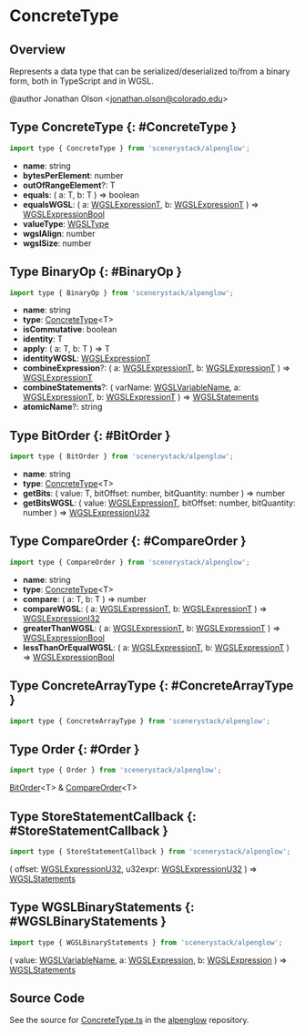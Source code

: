 # ConcreteType

## Overview

Represents a data type that can be serialized/deserialized to/from a binary form, both in TypeScript and in WGSL.

@author Jonathan Olson &lt;jonathan.olson@colorado.edu&gt;

## Type ConcreteType {: #ConcreteType }


```js
import type { ConcreteType } from 'scenerystack/alpenglow';
```
- **name**: <span style="color: hsla(calc(var(--md-hue) + 180deg),80%,40%,1);">string</span>
- **bytesPerElement**: <span style="color: hsla(calc(var(--md-hue) + 180deg),80%,40%,1);">number</span>
- **outOfRangeElement**?: T
- **equals**: ( a: T, b: T ) =&gt; <span style="color: hsla(calc(var(--md-hue) + 180deg),80%,40%,1);">boolean</span>
- **equalsWGSL**: ( a: [WGSLExpressionT](../alpenglow/WGSLString.md#WGSLExpressionT), b: [WGSLExpressionT](../alpenglow/WGSLString.md#WGSLExpressionT) ) =&gt; [WGSLExpressionBool](../alpenglow/WGSLString.md#WGSLExpressionBool)
- **valueType**: [WGSLType](../alpenglow/WGSLString.md#WGSLType)
- **wgslAlign**: <span style="color: hsla(calc(var(--md-hue) + 180deg),80%,40%,1);">number</span>
- **wgslSize**: <span style="color: hsla(calc(var(--md-hue) + 180deg),80%,40%,1);">number</span>




## Type BinaryOp {: #BinaryOp }


```js
import type { BinaryOp } from 'scenerystack/alpenglow';
```
- **name**: <span style="color: hsla(calc(var(--md-hue) + 180deg),80%,40%,1);">string</span>
- **type**: [ConcreteType](../alpenglow/ConcreteType.md)&lt;T&gt;
- **isCommutative**: <span style="color: hsla(calc(var(--md-hue) + 180deg),80%,40%,1);">boolean</span>
- **identity**: T
- **apply**: ( a: T, b: T ) =&gt; T
- **identityWGSL**: [WGSLExpressionT](../alpenglow/WGSLString.md#WGSLExpressionT)
- **combineExpression**?: ( a: [WGSLExpressionT](../alpenglow/WGSLString.md#WGSLExpressionT), b: [WGSLExpressionT](../alpenglow/WGSLString.md#WGSLExpressionT) ) =&gt; [WGSLExpressionT](../alpenglow/WGSLString.md#WGSLExpressionT)
- **combineStatements**?: ( varName: [WGSLVariableName](../alpenglow/WGSLString.md#WGSLVariableName), a: [WGSLExpressionT](../alpenglow/WGSLString.md#WGSLExpressionT), b: [WGSLExpressionT](../alpenglow/WGSLString.md#WGSLExpressionT) ) =&gt; [WGSLStatements](../alpenglow/WGSLString.md#WGSLStatements)
- **atomicName**?: <span style="color: hsla(calc(var(--md-hue) + 180deg),80%,40%,1);">string</span>




## Type BitOrder {: #BitOrder }


```js
import type { BitOrder } from 'scenerystack/alpenglow';
```
- **name**: <span style="color: hsla(calc(var(--md-hue) + 180deg),80%,40%,1);">string</span>
- **type**: [ConcreteType](../alpenglow/ConcreteType.md)&lt;T&gt;
- **getBits**: ( value: T, bitOffset: <span style="color: hsla(calc(var(--md-hue) + 180deg),80%,40%,1);">number</span>, bitQuantity: <span style="color: hsla(calc(var(--md-hue) + 180deg),80%,40%,1);">number</span> ) =&gt; <span style="color: hsla(calc(var(--md-hue) + 180deg),80%,40%,1);">number</span>
- **getBitsWGSL**: ( value: [WGSLExpressionT](../alpenglow/WGSLString.md#WGSLExpressionT), bitOffset: <span style="color: hsla(calc(var(--md-hue) + 180deg),80%,40%,1);">number</span>, bitQuantity: <span style="color: hsla(calc(var(--md-hue) + 180deg),80%,40%,1);">number</span> ) =&gt; [WGSLExpressionU32](../alpenglow/WGSLString.md#WGSLExpressionU32)




## Type CompareOrder {: #CompareOrder }


```js
import type { CompareOrder } from 'scenerystack/alpenglow';
```
- **name**: <span style="color: hsla(calc(var(--md-hue) + 180deg),80%,40%,1);">string</span>
- **type**: [ConcreteType](../alpenglow/ConcreteType.md)&lt;T&gt;
- **compare**: ( a: T, b: T ) =&gt; <span style="color: hsla(calc(var(--md-hue) + 180deg),80%,40%,1);">number</span>
- **compareWGSL**: ( a: [WGSLExpressionT](../alpenglow/WGSLString.md#WGSLExpressionT), b: [WGSLExpressionT](../alpenglow/WGSLString.md#WGSLExpressionT) ) =&gt; [WGSLExpressionI32](../alpenglow/WGSLString.md#WGSLExpressionI32)
- **greaterThanWGSL**: ( a: [WGSLExpressionT](../alpenglow/WGSLString.md#WGSLExpressionT), b: [WGSLExpressionT](../alpenglow/WGSLString.md#WGSLExpressionT) ) =&gt; [WGSLExpressionBool](../alpenglow/WGSLString.md#WGSLExpressionBool)
- **lessThanOrEqualWGSL**: ( a: [WGSLExpressionT](../alpenglow/WGSLString.md#WGSLExpressionT), b: [WGSLExpressionT](../alpenglow/WGSLString.md#WGSLExpressionT) ) =&gt; [WGSLExpressionBool](../alpenglow/WGSLString.md#WGSLExpressionBool)




## Type ConcreteArrayType {: #ConcreteArrayType }


```js
import type { ConcreteArrayType } from 'scenerystack/alpenglow';
```




## Type Order {: #Order }


```js
import type { Order } from 'scenerystack/alpenglow';
```
[BitOrder](../alpenglow/ConcreteType.md#BitOrder)&lt;T&gt; &amp; [CompareOrder](../alpenglow/ConcreteType.md#CompareOrder)&lt;T&gt;



## Type StoreStatementCallback {: #StoreStatementCallback }


```js
import type { StoreStatementCallback } from 'scenerystack/alpenglow';
```
( offset: [WGSLExpressionU32](../alpenglow/WGSLString.md#WGSLExpressionU32), u32expr: [WGSLExpressionU32](../alpenglow/WGSLString.md#WGSLExpressionU32) ) =&gt; [WGSLStatements](../alpenglow/WGSLString.md#WGSLStatements)



## Type WGSLBinaryStatements {: #WGSLBinaryStatements }


```js
import type { WGSLBinaryStatements } from 'scenerystack/alpenglow';
```
( value: [WGSLVariableName](../alpenglow/WGSLString.md#WGSLVariableName), a: [WGSLExpression](../alpenglow/WGSLString.md#WGSLExpression), b: [WGSLExpression](../alpenglow/WGSLString.md#WGSLExpression) ) =&gt; [WGSLStatements](../alpenglow/WGSLString.md#WGSLStatements)



## Source Code

See the source for [ConcreteType.ts](https://github.com/phetsims/alpenglow/blob/main/js/webgpu/compute/ConcreteType.ts) in the [alpenglow](https://github.com/phetsims/alpenglow) repository.
